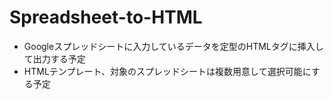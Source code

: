 # Spreadsheet-to-HTML

- Googleスプレッドシートに入力しているデータを定型のHTMLタグに挿入して出力する予定
- HTMLテンプレート、対象のスプレッドシートは複数用意して選択可能にする予定
